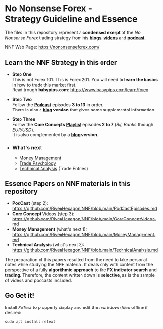 # No Nonsense Forex -<br>Strategy Guideline and Essence

The files in this repository represent a **condensed exerpt** of the *No Nonsense Forex* trading strategy from his **[blogs](https://nononsenseforex.com/forex-blog/ "NNF blog")**, **[videos](https://www.youtube.com/channel/UCc8IRYpgBr4NGbaQFnd2b-A "youtube")** and **[podcast](https://nononsenseforex.com/forex-podcast/)**.

NNF Web Page: <https://nononsenseforex.com/>

## Learn the NNF Strategy in this order

* **Step One**<br>
  This is not Forex 101. This is Forex 201. You will need to **learn the basics** in how to trade this
  market first.<br>
  Read trough **babypips.com**: <https://www.babypips.com/learn/forex>

* **Step Two**<br>
Follow the **[Podcast](https://nononsenseforex.com/forex-podcast/)** episodes **3 to 13** in order.
<br>There is also a **[blog](https://nononsenseforex.com/forex-blog/page/9/ "podcast blog") version** that
gives some supplemental information.

* **Step Three**<br>
Follow the **Core Concepts [Playlist](https://youtube.com/playlist?list=PLPqWQo6-TXfHyC12MRHK5doA5oUeGwpkV "youtube")** episodes **2 to 7** (*Big Banks* through *EUR/USD*).<br>It is also complemented by a **[blog](https://nononsenseforex.com/category/forex-basics/ "core concept blog") version**.

* ### What's next
    * [Money Management](https://www.youtube.com/playlist?list=PLPqWQo6-TXfE8G_Mmxow0znSSoWTu44e7 "YouTube playlist")
    * [Trade Psychology](https://www.youtube.com/playlist?list=PLPqWQo6-TXfHvb2XDgU-WgFIubbo3gBVR "YouTube playlist")
    * [Technical Analysis](https://www.youtube.com/playlist?list=PLPqWQo6-TXfE_EEypsX7-by2qub_S09WN "YouTube playlist") (Trade Entries)

## Essence Papers on NNF materials in this repository

* **PodCast** (step 2):<br>
  <https://github.com/RivenHexagon/NNF/blob/main/PodCastEpisodes.md>
* **Core Concept** Videos (step 3):<br>
  <https://github.com/RivenHexagon/NNF/blob/main/CoreConceptVideos.md>
* **Money Management** (what's next 1):<br>
  <https://github.com/RivenHexagon/NNF/blob/main/MoneyManagement.md>
* **Technical Analysis** (what's next 3):<br>
  <https://github.com/RivenHexagon/NNF/blob/main/TechnicalAnalysis.md>

The preparation of this papers resulted from the need to take personal notes while studying the NNF material. It deals only with content from the perspective of a fully **algorithmic approach** to the **FX indicator search** and **trading**. Therefore, the content written down is **selective**, as is the sample of videos and podcasts included.

## Go Get it!
Install *ReText* to propperly display and edit the *markdown files* offline if desired:

`sudo apt install retext`

